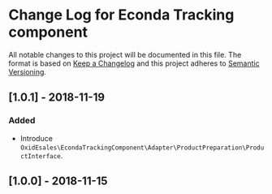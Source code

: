 # Change Log for Econda Tracking component

All notable changes to this project will be documented in this file.
The format is based on [Keep a Changelog](http://keepachangelog.com/)
and this project adheres to [Semantic Versioning](http://semver.org/).

## [1.0.1] - 2018-11-19

### Added
- Introduce `OxidEsales\EcondaTrackingComponent\Adapter\ProductPreparation\ProductInterface`.

## [1.0.0] - 2018-11-15
